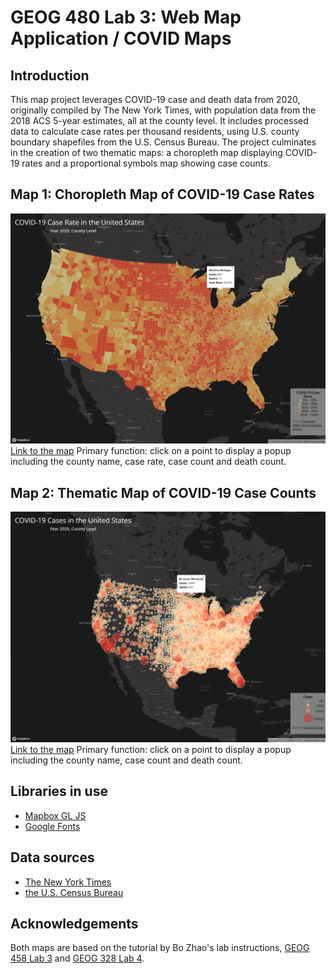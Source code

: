 # GEOG 480 Lab 3: Web Map Application / COVID Maps

## Introduction

This map project leverages COVID-19 case and death data from 2020, originally compiled by The New York Times, with population data from the 2018 ACS 5-year estimates, all at the county level. It includes processed data to calculate case rates per thousand residents, using U.S. county boundary shapefiles from the U.S. Census Bureau. The project culminates in the creation of two thematic maps: a choropleth map displaying COVID-19 rates and a proportional symbols map showing case counts.

## Map 1: Choropleth Map of COVID-19 Case Rates

![Screenshot](./imgs/img1.png)
[Link to the map](https://lawrence03.github.io/geog458_lab03_covid_maps/map1.html)
Primary function: click on a point to display a popup including the county name, case rate, case count and death count.

## Map 2: Thematic Map of COVID-19 Case Counts

![Screenshot](./imgs/img2.png)
[Link to the map](https://lawrence03.github.io/geog458_lab03_covid_maps/map2.html)
Primary function: click on a point to display a popup including the county name, case count and death count.

## Libraries in use

- [Mapbox GL JS](https://docs.mapbox.com/mapbox-gl-js/api/)
- [Google Fonts](https://fonts.google.com/)

## Data sources

- [The New York Times](https://github.com/nytimes/covid-19-data/blob/43d32dde2f87bd4dafbb7d23f5d9e878124018b8/live/us-counties.csv)
- [the U.S. Census Bureau](https://data.census.gov/cedsci/table?g=0100000US.050000&d=ACS%205-Year%20Estimates%20Data%20Profiles&tid=ACSDP5Y2018.DP05&hidePreview=true)

## Acknowledgements

Both maps are based on the tutorial by Bo Zhao's lab instructions, [GEOG 458 Lab 3](https://github.com/jakobzhao/geog458/tree/master/labs/lab03) and [GEOG 328 Lab 4](https://github.com/jakobzhao/geog328/tree/main/labs/lab04).
